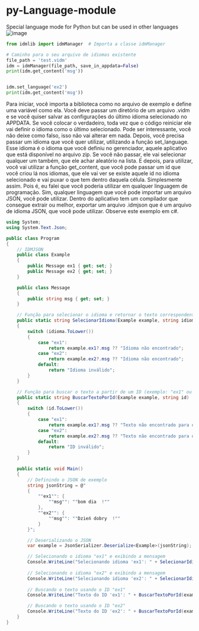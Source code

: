 # py-Language-module
Special language mode for Python but can be used in other languages
![image](https://github.com/user-attachments/assets/2fe48a0b-ee78-443a-b87f-a5c9a2c15316)

```python
from idmlib import idmManager  # Importa a classe idmManager

# Caminho para o seu arquivo de idiomas existente
file_path = 'test.vidm'
idm = idmManager(file_path, save_in_appdata=False)
print(idm.get_content('msg'))


idm.set_language('ex2')
print(idm.get_content('msg'))  

```
Para iniciar, você importa a biblioteca como no arquivo de exemplo e define uma variável como ela. Você deve passar um diretório de um arquivo .vidm e se você quiser salvar as configurações do último idioma selecionado no APPDATA. Se você colocar o verdadeiro, toda vez que o código reiniciar ele vai definir o idioma como o último selecionado. Pode ser interessante, você não deixe como falso, isso não vai alterar em nada. Depois, você precisa passar um idioma que você quer utilizar, utilizando a função set_language. Esse idioma é o idioma que você definiu no gerenciador, aquele aplicativo que está disponível no arquivo zip. Se você não passar, ele vai selecionar qualquer um também, que ele achar aleatório na lista. E depois, para utilizar, você vai utilizar a função get_content, que você pode passar um id que você criou lá nos idiomas, que ele vai ver se existe aquele id no idioma selecionado e vai puxar o que tem dentro daquela célula. Simplesmente assim.
Pois é, eu falei que você poderia utilizar em qualquer linguagem de programação. Sim, qualquer linguagem que você pode importar um arquivo JSON, você pode utilizar. Dentro do aplicativo tem um compilador que consegue extrair ou melhor, exportar um arquivo .idmjson que é um arquivo de idioma JSON, que você pode utilizar. Observe este exemplo em c#.
```C#
using System;
using System.Text.Json;

public class Program
{
    // IDMJSON
    public class Example
    {
        public Message ex1 { get; set; }
        public Message ex2 { get; set; }
    }

    public class Message
    {
        public string msg { get; set; }
    }

    // Função para selecionar o idioma e retornar o texto correspondente
    public static string SelecionarIdioma(Example example, string idioma)
    {
        switch (idioma.ToLower())
        {
            case "ex1":
                return example.ex1?.msg ?? "Idioma não encontrado";
            case "ex2":
                return example.ex2?.msg ?? "Idioma não encontrado";
            default:
                return "Idioma inválido";
        }
    }

    // Função para buscar o texto a partir de um ID (exemplo: "ex1" ou "ex2")
    public static string BuscarTextoPorId(Example example, string id)
    {
        switch (id.ToLower())
        {
            case "ex1":
                return example.ex1?.msg ?? "Texto não encontrado para o ID";
            case "ex2":
                return example.ex2?.msg ?? "Texto não encontrado para o ID";
            default:
                return "ID inválido";
        }
    }

    public static void Main()
    {
        // Definindo o JSON de exemplo
        string jsonString = @"
        {
            ""ex1"": {
                ""msg"": ""bom dia  !""
            },
            ""ex2"": {
                ""msg"": ""Dzień dobry  !""
            }
        }";

        // Deserializando o JSON
        var example = JsonSerializer.Deserialize<Example>(jsonString);

        // Selecionando o idioma "ex1" e exibindo a mensagem
        Console.WriteLine("Selecionando idioma 'ex1': " + SelecionarIdioma(example, "ex1"));
        
        // Selecionando o idioma "ex2" e exibindo a mensagem
        Console.WriteLine("Selecionando idioma 'ex2': " + SelecionarIdioma(example, "ex2"));
        
        // Buscando o texto usando o ID "ex1"
        Console.WriteLine("Texto do ID 'ex1': " + BuscarTextoPorId(example, "ex1"));

        // Buscando o texto usando o ID "ex2"
        Console.WriteLine("Texto do ID 'ex2': " + BuscarTextoPorId(example, "ex2"));
    }
}


```
